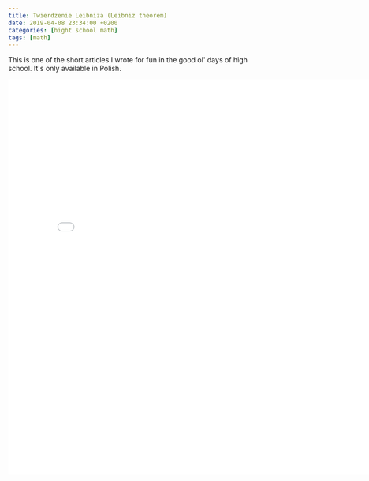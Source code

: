 ```yaml
---
title: Twierdzenie Leibniza (Leibniz theorem)
date: 2019-04-08 23:34:00 +0200
categories: [hight school math]
tags: [math]
---
```

This is one of the short articles I wrote for fun in the good ol' days of high school.
It's only available in Polish.
<iframe src="../../assets/pdfs/tw-leibniza.pdf" style="width:800px; height:800px;" frameborder="0"></iframe>